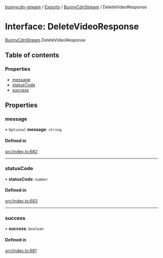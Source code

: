 [bunnycdn-stream](../README.md) / [Exports](../modules.md) / [BunnyCdnStream](../modules/BunnyCdnStream.md) / DeleteVideoResponse

# Interface: DeleteVideoResponse

[BunnyCdnStream](../modules/BunnyCdnStream.md).DeleteVideoResponse

## Table of contents

### Properties

- [message](BunnyCdnStream.DeleteVideoResponse.md#message)
- [statusCode](BunnyCdnStream.DeleteVideoResponse.md#statuscode)
- [success](BunnyCdnStream.DeleteVideoResponse.md#success)

## Properties

### message

• `Optional` **message**: `string`

#### Defined in

[src/index.ts:682](https://github.com/dan-online/bunnycdn-stream/blob/e358384/src/index.ts#L682)

___

### statusCode

• **statusCode**: `number`

#### Defined in

[src/index.ts:683](https://github.com/dan-online/bunnycdn-stream/blob/e358384/src/index.ts#L683)

___

### success

• **success**: `boolean`

#### Defined in

[src/index.ts:681](https://github.com/dan-online/bunnycdn-stream/blob/e358384/src/index.ts#L681)
